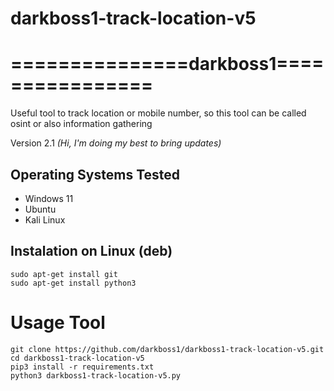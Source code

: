 # darkboss1-track-location-v5
# ===============darkboss1================
Useful tool to track location or mobile number, so this tool can be called osint or also information gathering




<p>Version 2.1 <em>(Hi, I'm doing my best to bring updates)</em></p>

<h2>Operating Systems Tested</h2>
<ul>
<li>Windows 11</li>
<li>Ubuntu</li>
<li>Kali Linux</li>
</ul>


<h2>Instalation on Linux (deb)</h2>

```
sudo apt-get install git
sudo apt-get install python3
```

<h1>Usage Tool</h1>

```
git clone https://github.com/darkboss1/darkboss1-track-location-v5.git
cd darkboss1-track-location-v5
pip3 install -r requirements.txt
python3 darkboss1-track-location-v5.py
```
</br>

